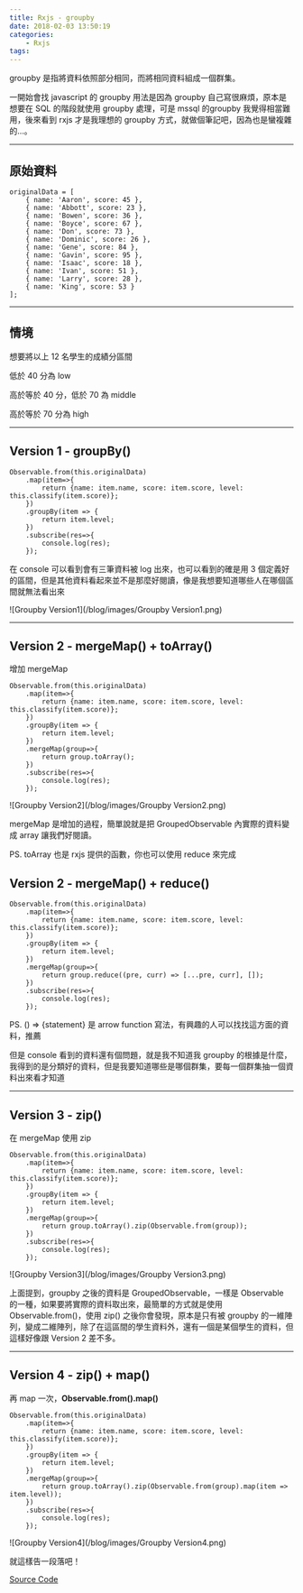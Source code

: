```yaml
---
title: Rxjs - groupby
date: 2018-02-03 13:50:19
categories:
    - Rxjs
tags:
---
```


groupby 是指將資料依照部分相同，而將相同資料組成一個群集。

一開始會找 javascript 的 groupby 用法是因為 groupby 自己寫很麻煩，原本是想要在 SQL 的階段就使用 groupby 處理，可是 mssql 的groupby 我覺得相當難用，後來看到 rxjs 才是我理想的 groupby 方式，就做個筆記吧，因為也是蠻複雜的...。

<!--more-->

---

## 原始資料

```
originalData = [
    { name: 'Aaron', score: 45 },
    { name: 'Abbott', score: 23 },
    { name: 'Bowen', score: 36 },
    { name: 'Boyce', score: 67 },
    { name: 'Don', score: 73 },
    { name: 'Dominic', score: 26 },
    { name: 'Gene', score: 84 },
    { name: 'Gavin', score: 95 },
    { name: 'Isaac', score: 18 },
    { name: 'Ivan', score: 51 },
    { name: 'Larry', score: 28 },
    { name: 'King', score: 53 }
];
```

---

## 情境

想要將以上 12 名學生的成績分區間

低於 40 分為 low 

高於等於 40 分，低於 70 為 middle

高於等於 70 分為 high

---

## Version 1 - groupBy()

```
Observable.from(this.originalData)
    .map(item=>{
        return {name: item.name, score: item.score, level: this.classify(item.score)};
    })
    .groupBy(item => {
        return item.level;
    })
    .subscribe(res=>{
        console.log(res);
    });
```

在 console 可以看到會有三筆資料被 log 出來，也可以看到的確是用 3 個定義好的區間，但是其他資料看起來並不是那麼好閱讀，像是我想要知道哪些人在哪個區間就無法看出來

![Groupby Version1](/blog/images/Groupby Version1.png)

---

## Version 2 - mergeMap() + toArray()

增加 mergeMap

```
Observable.from(this.originalData)
    .map(item=>{
        return {name: item.name, score: item.score, level: this.classify(item.score)};
    })
    .groupBy(item => {
        return item.level;
    })
    .mergeMap(group=>{
        return group.toArray();
    })
    .subscribe(res=>{
        console.log(res);
    });
```

![Groupby Version2](/blog/images/Groupby Version2.png)

mergeMap 是增加的過程，簡單說就是把 GroupedObservable 內實際的資料變成 array 讓我們好閱讀。

PS. toArray 也是 rxjs 提供的函數，你也可以使用 reduce 來完成

## Version 2 - mergeMap() + reduce()

```
Observable.from(this.originalData)
    .map(item=>{
        return {name: item.name, score: item.score, level: this.classify(item.score)};
    })
    .groupBy(item => {
        return item.level;
    })
    .mergeMap(group=>{
        return group.reduce((pre, curr) => [...pre, curr], []);
    })
    .subscribe(res=>{
        console.log(res);
    });
```

PS. () => {statement} 是 arrow function 寫法，有興趣的人可以找找這方面的資料，推薦

但是 console 看到的資料還有個問題，就是我不知道我 groupby 的根據是什麼，我得到的是分類好的資料，但是我要知道哪些是哪個群集，要每一個群集抽一個資料出來看才知道

--- 

## Version 3 - zip()

在 mergeMap 使用 zip

```
Observable.from(this.originalData)
    .map(item=>{
        return {name: item.name, score: item.score, level: this.classify(item.score)};
    })
    .groupBy(item => {
        return item.level;
    })
    .mergeMap(group=>{
        return group.toArray().zip(Observable.from(group));
    })
    .subscribe(res=>{
        console.log(res);
    });
```

![Groupby Version3](/blog/images/Groupby Version3.png)

上面提到，groupby 之後的資料是 GroupedObservable，一樣是 Observable 的一種，如果要將實際的資料取出來，最簡單的方式就是使用 Observable.from()，使用 zip() 之後你會發現，原本是只有被 groupby 的一維陣列，變成二維陣列，除了在這區間的學生資料外，還有一個是某個學生的資料，但這樣好像跟 Version 2 差不多。

---

## Version 4 - zip() + map()

再 map 一次，**Observable.from().map()**

```
Observable.from(this.originalData)
    .map(item=>{
        return {name: item.name, score: item.score, level: this.classify(item.score)};
    })
    .groupBy(item => {
        return item.level;
    })
    .mergeMap(group=>{
        return group.toArray().zip(Observable.from(group).map(item => item.level));
    })
    .subscribe(res=>{
        console.log(res);
    });
```

![Groupby Version4](/blog/images/Groupby Version4.png)

就這樣告一段落吧！

[Source Code](https://github.com/contemplator/rxjs-practice/blob/master/src/app/rxjs/groupby/groupby.component.ts)